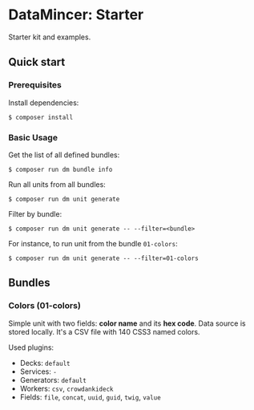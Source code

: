 # DataMincer: Starter

Starter kit and examples.

## Quick start

### Prerequisites

Install dependencies:

```
$ composer install
```

### Basic Usage

Get the list of all defined bundles:

```
$ composer run dm bundle info
```

Run all units from all bundles:

```
$ composer run dm unit generate
```

Filter by bundle: 

```
$ composer run dm unit generate -- --filter=<bundle> 
```

For instance, to run unit from the bundle `01-colors`:

```
$ composer run dm unit generate -- --filter=01-colors 
```

## Bundles

### Colors (01-colors)

Simple unit with two fields: **color name** and its **hex code**.
Data source is stored locally. It's a CSV file with 140 CSS3 named colors.

Used plugins:

* Decks: `default`
* Services: `-`
* Generators: `default`
* Workers: `csv`, `crowdankideck`
* Fields: `file`, `concat`, `uuid`, `guid`, `twig`, `value`
